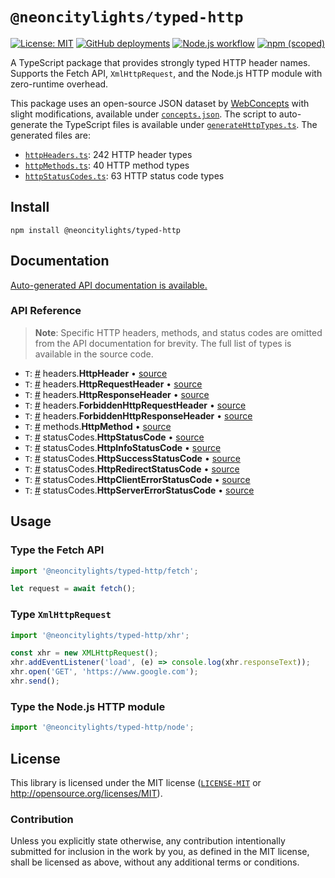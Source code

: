 # `@neoncitylights/typed-http`
[![License: MIT](https://img.shields.io/badge/License-MIT-blue.svg)](https://opensource.org/licenses/MIT)
[![GitHub deployments](https://img.shields.io/github/deployments/neoncitylights/typed-http/github-pages?label=deploy)](https://github.com/neoncitylights/typed-http/deployments/activity_log?environment=github-pages)
[![Node.js workflow](https://github.com/neoncitylights/typed-http/actions/workflows/main.yml/badge.svg)](https://github.com/neoncitylights/typed-http/actions/workflows/main.yml)
[![npm (scoped)](https://img.shields.io/npm/v/@neoncitylights/typed-http)](https://www.npmjs.com/package/@neoncitylights/typed-http)

A TypeScript package that provides strongly typed HTTP header names. Supports the Fetch API, `XmlHttpRequest`, and the Node.js HTTP module with zero-runtime overhead.

This package uses an open-source JSON dataset by [WebConcepts](https://webconcepts.info/JSON-concepts) with slight modifications, available under [`concepts.json`](./build/concepts.json). The script to auto-generate the TypeScript files is available under [`generateHttpTypes.ts`](./build/generateHttpTypes.ts). The generated files are:
 - [`httpHeaders.ts`](./src/httpHeaders.ts): 242 HTTP header types
 - [`httpMethods.ts`](./src/httpMethods.ts): 40 HTTP method types
 - [`httpStatusCodes.ts`](./src/httpStatusCodes.ts): 63 HTTP status code types

## Install
```
npm install @neoncitylights/typed-http
```

## Documentation
[Auto-generated API documentation is available.](https://neoncitylights.github.io/typed-http/)

### API Reference
> **Note**: Specific HTTP headers, methods, and status codes are omitted from the API documentation for brevity. The full list of types is available in the source code.

 - `T`: <a href="#HttpHeader">#</a> headers.**HttpHeader** • [source](./src/httpHeaders.ts)
 - `T`: <a href="#HttpRequetHeader">#</a> headers.**HttpRequestHeader** • [source](./src/httpHeaders.ts)
 - `T`: <a href="#HttpResponseHeader">#</a> headers.**HttpResponseHeader** • [source](./src/httpHeaders.ts)
 - `T`: <a href="#ForbiddenHttpRequestHeader">#</a> headers.**ForbiddenHttpRequestHeader** • [source](./src/httpHeaders.ts)
 - `T`: <a href="#ForbiddenHttpResponseHeader">#</a> headers.**ForbiddenHttpResponseHeader** • [source](./src/httpHeaders.ts)
 - `T`: <a href="#HttpMethod">#</a> methods.**HttpMethod** • [source](./src/httpMethods.ts)
 - `T`: <a href="#HttpStatusCode">#</a> statusCodes.**HttpStatusCode** • [source](./src/httpStatusCodes.ts)
 - `T`: <a href="#HttpInfoStatusCode">#</a> statusCodes.**HttpInfoStatusCode** • [source](./src/httpStatusCodes.ts)
 - `T`: <a href="#HttpSuccessStatusCode">#</a> statusCodes.**HttpSuccessStatusCode** • [source](./src/httpStatusCodes.ts)
 - `T`: <a href="#HttpRedirectStatusCode">#</a> statusCodes.**HttpRedirectStatusCode** • [source](./src/httpStatusCodes.ts)
 - `T`: <a href="#HttpClientErrorStatusCode">#</a> statusCodes.**HttpClientErrorStatusCode** • [source](./src/httpStatusCodes.ts)
 - `T`: <a href="#HttpServerErrorStatusCode">#</a> statusCodes.**HttpServerErrorStatusCode** • [source](./src/httpStatusCodes.ts)

## Usage
### Type the Fetch API
```ts
import '@neoncitylights/typed-http/fetch';

let request = await fetch();
```

### Type `XmlHttpRequest`
```ts
import '@neoncitylights/typed-http/xhr';

const xhr = new XMLHttpRequest();
xhr.addEventListener('load', (e) => console.log(xhr.responseText));
xhr.open('GET', 'https://www.google.com');
xhr.send();
```

### Type the Node.js HTTP module
```ts
import '@neoncitylights/typed-http/node';
```

## License
This library is licensed under the MIT license ([`LICENSE-MIT`](./LICENSE) or http://opensource.org/licenses/MIT).

### Contribution
Unless you explicitly state otherwise, any contribution intentionally submitted for inclusion in the work by you, as defined in the MIT license, shall be licensed as above, without any additional terms or conditions.
